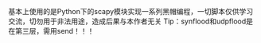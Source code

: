 ﻿基本上使用的是Python下的scapy模块实现一系列黑帽编程，一切脚本仅供学习交流，切勿用于非法用途，造成后果与本作者无关
Tip：synflood和udpflood是在第三层，需用send！！！